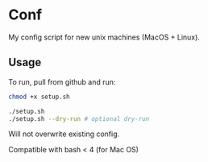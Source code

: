 # Conf

My config script for new unix machines (MacOS + Linux).

## Usage

To run, pull from github and run:

```bash
chmod +x setup.sh

./setup.sh
./setup.sh --dry-run # optional dry-run
```

Will not overwrite existing config.

Compatible with bash < 4 (for Mac OS)
